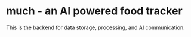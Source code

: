 # much - an AI powered food tracker

This is the backend for data storage, processing, and AI communication. 
